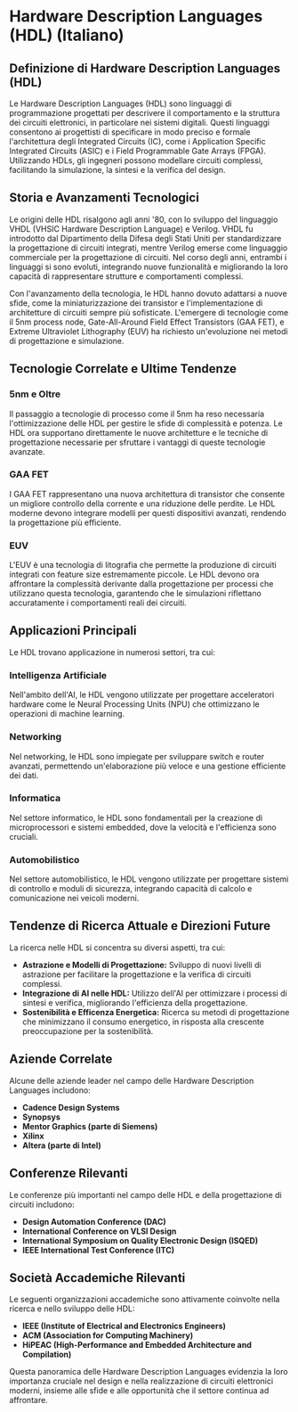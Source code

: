 # Hardware Description Languages (HDL) (Italiano)

## Definizione di Hardware Description Languages (HDL)

Le Hardware Description Languages (HDL) sono linguaggi di programmazione progettati per descrivere il comportamento e la struttura dei circuiti elettronici, in particolare nei sistemi digitali. Questi linguaggi consentono ai progettisti di specificare in modo preciso e formale l'architettura degli Integrated Circuits (IC), come i Application Specific Integrated Circuits (ASIC) e i Field Programmable Gate Arrays (FPGA). Utilizzando HDLs, gli ingegneri possono modellare circuiti complessi, facilitando la simulazione, la sintesi e la verifica del design.

## Storia e Avanzamenti Tecnologici

Le origini delle HDL risalgono agli anni '80, con lo sviluppo del linguaggio VHDL (VHSIC Hardware Description Language) e Verilog. VHDL fu introdotto dal Dipartimento della Difesa degli Stati Uniti per standardizzare la progettazione di circuiti integrati, mentre Verilog emerse come linguaggio commerciale per la progettazione di circuiti. Nel corso degli anni, entrambi i linguaggi si sono evoluti, integrando nuove funzionalità e migliorando la loro capacità di rappresentare strutture e comportamenti complessi.

Con l'avanzamento della tecnologia, le HDL hanno dovuto adattarsi a nuove sfide, come la miniaturizzazione dei transistor e l'implementazione di architetture di circuiti sempre più sofisticate. L'emergere di tecnologie come il 5nm process node, Gate-All-Around Field Effect Transistors (GAA FET), e Extreme Ultraviolet Lithography (EUV) ha richiesto un'evoluzione nei metodi di progettazione e simulazione.

## Tecnologie Correlate e Ultime Tendenze

### 5nm e Oltre

Il passaggio a tecnologie di processo come il 5nm ha reso necessaria l'ottimizzazione delle HDL per gestire le sfide di complessità e potenza. Le HDL ora supportano direttamente le nuove architetture e le tecniche di progettazione necessarie per sfruttare i vantaggi di queste tecnologie avanzate.

### GAA FET

I GAA FET rappresentano una nuova architettura di transistor che consente un migliore controllo della corrente e una riduzione delle perdite. Le HDL moderne devono integrare modelli per questi dispositivi avanzati, rendendo la progettazione più efficiente.

### EUV

L'EUV è una tecnologia di litografia che permette la produzione di circuiti integrati con feature size estremamente piccole. Le HDL devono ora affrontare la complessità derivante dalla progettazione per processi che utilizzano questa tecnologia, garantendo che le simulazioni riflettano accuratamente i comportamenti reali dei circuiti.

## Applicazioni Principali

Le HDL trovano applicazione in numerosi settori, tra cui:

### Intelligenza Artificiale

Nell'ambito dell'AI, le HDL vengono utilizzate per progettare acceleratori hardware come le Neural Processing Units (NPU) che ottimizzano le operazioni di machine learning.

### Networking

Nel networking, le HDL sono impiegate per sviluppare switch e router avanzati, permettendo un'elaborazione più veloce e una gestione efficiente dei dati.

### Informatica

Nel settore informatico, le HDL sono fondamentali per la creazione di microprocessori e sistemi embedded, dove la velocità e l'efficienza sono cruciali.

### Automobilistico

Nel settore automobilistico, le HDL vengono utilizzate per progettare sistemi di controllo e moduli di sicurezza, integrando capacità di calcolo e comunicazione nei veicoli moderni.

## Tendenze di Ricerca Attuale e Direzioni Future

La ricerca nelle HDL si concentra su diversi aspetti, tra cui:

- **Astrazione e Modelli di Progettazione:** Sviluppo di nuovi livelli di astrazione per facilitare la progettazione e la verifica di circuiti complessi.
- **Integrazione di AI nelle HDL:** Utilizzo dell'AI per ottimizzare i processi di sintesi e verifica, migliorando l'efficienza della progettazione.
- **Sostenibilità e Efficenza Energetica:** Ricerca su metodi di progettazione che minimizzano il consumo energetico, in risposta alla crescente preoccupazione per la sostenibilità.

## Aziende Correlate

Alcune delle aziende leader nel campo delle Hardware Description Languages includono:

- **Cadence Design Systems**
- **Synopsys**
- **Mentor Graphics (parte di Siemens)**
- **Xilinx**
- **Altera (parte di Intel)**

## Conferenze Rilevanti

Le conferenze più importanti nel campo delle HDL e della progettazione di circuiti includono:

- **Design Automation Conference (DAC)**
- **International Conference on VLSI Design**
- **International Symposium on Quality Electronic Design (ISQED)**
- **IEEE International Test Conference (ITC)**

## Società Accademiche Rilevanti

Le seguenti organizzazioni accademiche sono attivamente coinvolte nella ricerca e nello sviluppo delle HDL:

- **IEEE (Institute of Electrical and Electronics Engineers)**
- **ACM (Association for Computing Machinery)**
- **HiPEAC (High-Performance and Embedded Architecture and Compilation)**

Questa panoramica delle Hardware Description Languages evidenzia la loro importanza cruciale nel design e nella realizzazione di circuiti elettronici moderni, insieme alle sfide e alle opportunità che il settore continua ad affrontare.